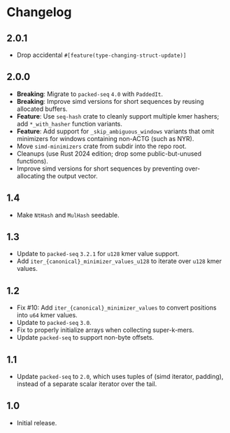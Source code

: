 # Changelog

## 2.0.1
- Drop accidental `#[feature(type-changing-struct-update)]`

## 2.0.0
- **Breaking**: Migrate to `packed-seq` `4.0` with `PaddedIt`.
- **Breaking**: Improve simd versions for short sequences by reusing allocated buffers.
- **Feature**: Use `seq-hash` crate to cleanly support multiple kmer hashers; add `*_with_hasher` function variants.
- **Feature**: Add support for `_skip_ambiguous_windows` variants that omit minimizers for windows containing non-ACTG (such as NYR).
- Move `simd-minimizers` crate from subdir into the repo root.
- Cleanups (use Rust 2024 edition; drop some public-but-unused functions).
- Improve simd versions for short sequences by preventing over-allocating the output vector.

## 1.4
- Make `NtHash` and `MulHash` seedable.

## 1.3
- Update to `packed-seq` `3.2.1` for `u128` kmer value support.
- Add `iter_{canonical}_minimizer_values_u128` to iterate over `u128` kmer values.

## 1.2
- Fix #10: Add `iter_{canonical}_minimizer_values` to convert positions into `u64` kmer values.
- Update to `packed-seq` `3.0`.
- Fix to properly initialize arrays when collecting super-k-mers.
- Update `packed-seq` to support non-byte offsets.

## 1.1
- Update `packed-seq` to `2.0`, which uses tuples of (simd iterator, padding),
  instead of a separate scalar iterator over the tail.

## 1.0
- Initial release.
